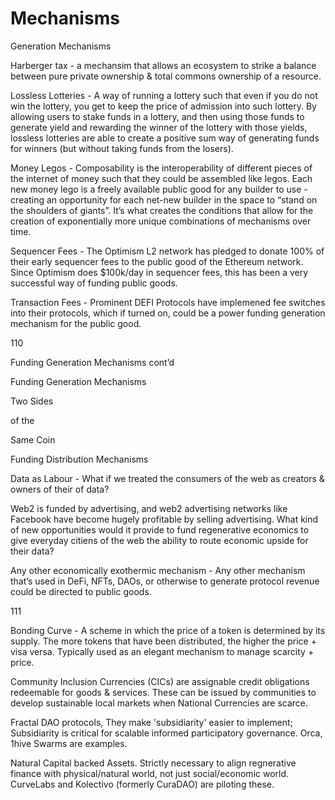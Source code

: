 # Mechanisms

Generation Mechanisms

Harberger tax - a mechansim that allows an ecosystem to strike a balance between pure private ownership & total commons ownership of a resource. &#x20;

Lossless Lotteries - A way of running a lottery such that even if you do not win the lottery, you get to keep the price of admission into such lottery.  By allowing users to stake funds in a lottery, and then using those funds to generate yield and rewarding the winner of the lottery with those yields,  lossless lotteries are able to create a positive sum way of generating funds for winners (but without taking funds from the losers).

Money Legos - Composability is the interoperability of different pieces of the internet of money such that they could be assembled like legos. Each new money lego is a freely available public good for any builder to use - creating an opportunity for each net-new builder in the space to “stand on the shoulders of giants”.   It’s what creates the conditions that allow for the creation of exponentially more unique combinations of mechanisms over time.

Sequencer Fees - The Optimism L2 network has pledged to donate 100% of their early sequencer fees to the public good of the Ethereum network.  Since Optimism does $100k/day in sequencer fees, this has been a very successful way of funding public goods.

&#x20;

Transaction Fees - Prominent DEFI Protocols have implemened fee switches into their protocols, which if turned on, could be a power funding generation mechanism for the public good.

110

&#x20;

&#x20;

Funding Generation Mechanisms cont’d

Funding Generation Mechanisms

Two Sides

of the

Same Coin

Funding Distribution Mechanisms

Data as Labour - What if we treated the consumers of the web as creators & owners of their of data? &#x20;

&#x20;

Web2 is funded by advertising, and web2 advertising networks like Facebook have become hugely profitable by selling advertising. What kind of new opportunities would it provide to fund regenerative economics to give everyday citiens of the web the ability to route economic upside for their data?&#x20;

&#x20;

Any other economically exothermic mechanism - Any other mechanism that’s used in DeFi, NFTs, DAOs, or otherwise to generate protocol revenue could be directed to public goods.

111

Bonding Curve - A scheme in which the price of a token is determined by its supply. The more tokens that have been distributed, the higher the price + visa versa.  Typically used as an elegant mechanism to manage scarcity + price.

Community Inclusion Currencies (CICs) are assignable credit obligations redeemable for goods & services.  These can be issued by communities to develop sustainable local markets when National Currencies are scarce.&#x20;

Fractal DAO protocols, They make 'subsidiarity' easier to implement; Subsidiarity is critical for scalable informed participatory governance. Orca, 1hive Swarms are examples.

Natural Capital backed Assets. Strictly necessary to align regnerative finance with physical/natural world, not just social/economic world. CurveLabs and Kolectivo (formerly CuraDAO) are piloting these.

&#x20;
